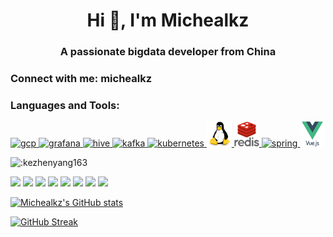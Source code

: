 

<h1 align="center">Hi 👋, I'm Michealkz</h1>
<h3 align="center">A passionate bigdata developer from China</h3>

<h3 align="left">Connect with me: michealkz</h3>
<p align="left">
</p>

<h3 align="left">Languages and Tools:</h3>
<p align="left"> <a href="https://www.docker.com/" target="_blank" rel="noreferrer"> <img src="https://www.vectorlogo.zone/logos/google_cloud/google_cloud-icon.svg" alt="gcp" width="40" height="40"/> </a> <a href="https://grafana.com" target="_blank" rel="noreferrer"> <img src="https://www.vectorlogo.zone/logos/grafana/grafana-icon.svg" alt="grafana" width="40" height="40"/> </a> <a href="https://hive.apache.org/" target="_blank" rel="noreferrer"> <img src="https://www.vectorlogo.zone/logos/apache_hive/apache_hive-icon.svg" alt="hive" width="40" height="40"/> </a> <a href="https://www.java.com" target="_blank" rel="noreferrer"> <img src="https://www.vectorlogo.zone/logos/apache_kafka/apache_kafka-icon.svg" alt="kafka" width="40" height="40"/> </a> <a href="https://kubernetes.io" target="_blank" rel="noreferrer"> <img src="https://www.vectorlogo.zone/logos/kubernetes/kubernetes-icon.svg" alt="kubernetes" width="40" height="40"/> </a> <a href="https://www.linux.org/" target="_blank" rel="noreferrer"> <img src="https://raw.githubusercontent.com/devicons/devicon/master/icons/linux/linux-original.svg" alt="linux" width="40" height="40"/> </a> <a href="https://www.mysql.com/" target="_blank" rel="noreferrer"><img src="https://raw.githubusercontent.com/devicons/devicon/master/icons/redis/redis-original-wordmark.svg" alt="redis" width="40" height="40"/> </a> <a href="https://www.scala-lang.org" target="_blank" rel="noreferrer"> <img src="https://www.vectorlogo.zone/logos/springio/springio-icon.svg" alt="spring" width="40" height="40"/> </a> <a href="https://vuejs.org/" target="_blank" rel="noreferrer"> <img src="https://raw.githubusercontent.com/devicons/devicon/master/icons/vuejs/vuejs-original-wordmark.svg" alt="vuejs" width="40" height="40"/> </a> </p>

![:kezhenyang163](https://count.getloli.com/get/@:kezhenyang163?theme=gelbooru-h)

![](https://img.shields.io/badge/logo-gitlab-blue?logo=gitlab&logoColor=white)
![](https://img.shields.io/badge/%E5%86%99%E4%BD%9C%E5%B7%A5%E5%85%B7-Typora-yellow)
![](https://img.shields.io/badge/Bigdata-8A2BE2)
![](https://img.shields.io/badge/Hadoop-6EE045)
![](https://img.shields.io/badge/Spark-45B4E0)
![](https://img.shields.io/badge/Flink-E04557)
![](https://img.shields.io/badge/Hudi-C045E0)
![](https://img.shields.io/badge/java-E06E45)

[![Michealkz's GitHub stats](https://github-readme-stats.vercel.app/api?username=kezhenyang163)](https://github.com/kezhenyang163/github-readme-stats)

 [![GitHub Streak](https://github-readme-streak-stats.herokuapp.com/?user=kezhenyang163&theme=dark)](https://git.io/streak-stats)



